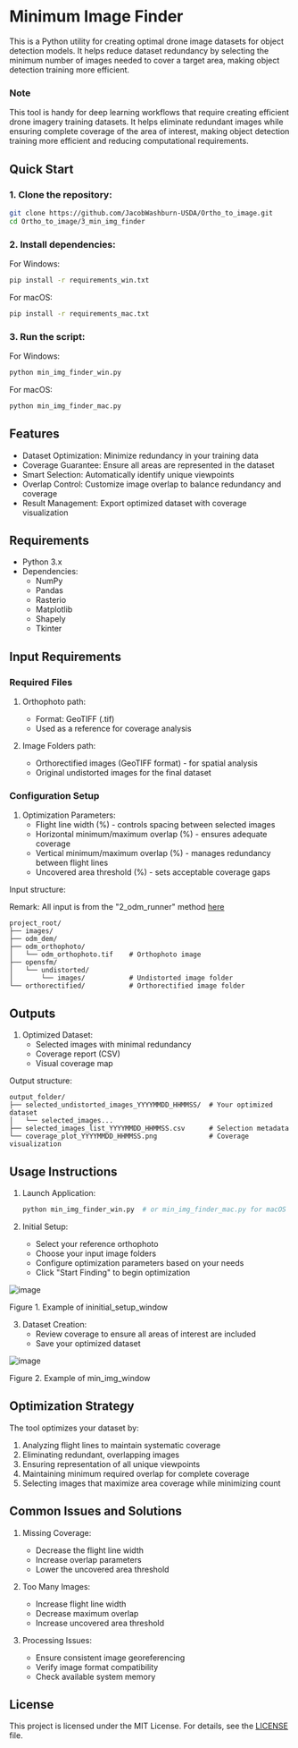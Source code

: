 # **Minimum Image Finder**

This is a Python utility for creating optimal drone image datasets for object detection models. It helps reduce dataset redundancy by selecting the minimum number of images needed to cover a target area, making object detection training more efficient.

### **Note**
This tool is handy for deep learning workflows that require creating efficient drone imagery training datasets. It helps eliminate redundant images while ensuring complete coverage of the area of interest, making object detection training more efficient and reducing computational requirements.

## Quick Start

### 1. Clone the repository:
```bash
git clone https://github.com/JacobWashburn-USDA/Ortho_to_image.git
cd Ortho_to_image/3_min_img_finder
```

### 2. Install dependencies:

For Windows:
```bash
pip install -r requirements_win.txt
```

For macOS:
```bash
pip install -r requirements_mac.txt
```

### 3. Run the script:

For Windows:
```bash
python min_img_finder_win.py
```

For macOS:
```bash
python min_img_finder_mac.py
```

## **Features**

- Dataset Optimization: Minimize redundancy in your training data
- Coverage Guarantee: Ensure all areas are represented in the dataset
- Smart Selection: Automatically identify unique viewpoints
- Overlap Control: Customize image overlap to balance redundancy and coverage
- Result Management: Export optimized dataset with coverage visualization

## **Requirements**

- Python 3.x
- Dependencies:
  - NumPy
  - Pandas
  - Rasterio
  - Matplotlib
  - Shapely
  - Tkinter

## **Input Requirements**

### **Required Files**
1. Orthophoto path:
   - Format: GeoTIFF (.tif)
   - Used as a reference for coverage analysis

2. Image Folders path:
   - Orthorectified images (GeoTIFF format) - for spatial analysis
   - Original undistorted images for the final dataset

### Configuration Setup
   
1. Optimization Parameters:
   - Flight line width (%) - controls spacing between selected images
   - Horizontal minimum/maximum overlap (%) - ensures adequate coverage
   - Vertical minimum/maximum overlap (%) - manages redundancy between flight lines
   - Uncovered area threshold (%) - sets acceptable coverage gaps

Input structure: 

Remark: All input is from the "2_odm_runner" method [here](https://github.com/JacobWashburn-USDA/Ortho_to_image/tree/main/2_odm_runner)
```
project_root/
├── images/                     
├── odm_dem/                   
├── odm_orthophoto/
│   └── odm_orthophoto.tif    # Orthophoto image
├── opensfm/                   
│   └── undistorted/         
│       └── images/           # Undistorted image folder
└── orthorectified/           # Orthorectified image folder
```

## **Outputs**

1. Optimized Dataset:
   - Selected images with minimal redundancy
   - Coverage report (CSV)
   - Visual coverage map

Output structure:
```
output_folder/
├── selected_undistorted_images_YYYYMMDD_HHMMSS/  # Your optimized dataset
│   └── selected_images...
├── selected_images_list_YYYYMMDD_HHMMSS.csv      # Selection metadata
└── coverage_plot_YYYYMMDD_HHMMSS.png             # Coverage visualization
```

## **Usage Instructions**

1. Launch Application:
   ```python
   python min_img_finder_win.py  # or min_img_finder_mac.py for macOS
   ```

2. Initial Setup:
   - Select your reference orthophoto
   - Choose your input image folders
   - Configure optimization parameters based on your needs
   - Click "Start Finding" to begin optimization
  
![image](https://github.com/JacobWashburn-USDA/Ortho_to_image/blob/main/3_min_img_finder/images/img_1.png?raw=true)

Figure 1. Example of ininitial_setup_window
     
3. Dataset Creation:
   - Review coverage to ensure all areas of interest are included
   - Save your optimized dataset
  
![image](https://github.com/JacobWashburn-USDA/Ortho_to_image/blob/main/3_min_img_finder/images/img_2.png?raw=true)

Figure 2. Example of min_img_window

## **Optimization Strategy**

The tool optimizes your dataset by:
1. Analyzing flight lines to maintain systematic coverage
2. Eliminating redundant, overlapping images
3. Ensuring representation of all unique viewpoints
4. Maintaining minimum required overlap for complete coverage
5. Selecting images that maximize area coverage while minimizing count

## **Common Issues and Solutions**

1. Missing Coverage:
   - Decrease the flight line width
   - Increase overlap parameters
   - Lower the uncovered area threshold

2. Too Many Images:
   - Increase flight line width
   - Decrease maximum overlap
   - Increase uncovered area threshold

3. Processing Issues:
   - Ensure consistent image georeferencing
   - Verify image format compatibility
   - Check available system memory

## **License**

This project is licensed under the MIT License. For details, see the [LICENSE](LICENSE) file.
